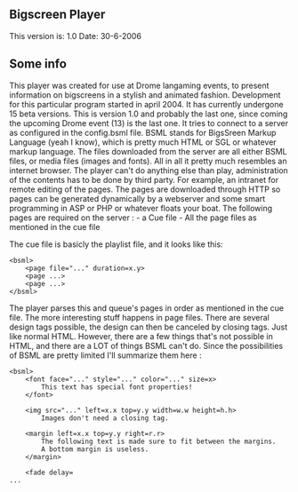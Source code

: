 ## Bigscreen Player

This version is: 1.0
Date: 30-6-2006

## Some info
This player was created for use at Drome langaming events, to present information on bigscreens
in a stylish and animated fashion. Development for this particular program started in april 2004.
It has currently undergone 15 beta versions. This is version 1.0 and probably the last one, since
coming the upcoming Drome event (13) is the last one.
It tries to connect to a server as configured in the config.bsml file. BSML stands for BigsSreen
Markup Language (yeah I know), which is pretty much HTML or SGL or whatever markup language. The
files downloaded from the server are all either BSML files, or media files (images and fonts). All
in all it pretty much resembles an internet browser.
The player can't do anything else than play, administration of the contents has to be done by third
party. For example, an intranet for remote editing of the pages. The pages are downloaded through HTTP
so pages can be generated dynamically by a webserver and some smart programming in ASP or PHP or whatever
floats your boat.
The following pages are required on the server :
	- a Cue file
	- All the page files as mentioned in the cue file
	
The cue file is basicly the playlist file, and it looks like this:
	
	<bsml>
		<page file="..." duration=x.y>
		<page ...>
		<page ...>
	</bsml>
	
The player parses this and queue's pages in order as mentioned in the cue file.
The more interesting stuff happens in page files. There are several design tags possible, the design
can then be canceled by closing tags. Just like normal HTML. However, there are a few things that's not
possible in HTML, and there are a LOT of things BSML can't do.
Since the possibilities of BSML are pretty limited I'll summarize them here :
	
	<bsml>
		<font face="..." style="..." color="..." size=x>
			This text has special font properties!
		</font>
		
		<img src="..." left=x.x top=y.y width=w.w height=h.h>
			Images don't need a closing tag.
			
		<margin left=x.x top=y.y right=r.r>
			The following text is made sure to fit between the margins.
			A bottom margin is useless.
		</margin>
		
		<fade delay=
	...